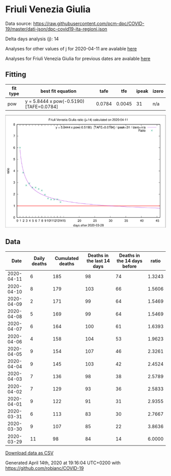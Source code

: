 # Friuli Venezia Giulia

Data source: https://raw.githubusercontent.com/pcm-dpc/COVID-19/master/dati-json/dpc-covid19-ita-regioni.json

Delta days analysis (j): 14

Analyses for other values of j for 2020-04-11 are avalable [here](../2020-04-11/README.md)

Analyses for Friuli Venezia Giulia for previous dates are avalable [here](../README.md)

## Fitting 
|fit type|best fit equation|tafe|tfe|ipeak|izero|
|-------|-----|--------|------|---|---|
|pow|y = 5.8444 x pow(-0.5190)  [TAFE=0.0784]|0.0784|0.0045|31|n/a|

![Plot](COVID-19_friuli_venezia_giulia_j14_2020-04-11.png)

## Data
|Date|Daily deaths|Cumulated deaths|Deaths in the last 14 days|Deaths in the 14 days before|ratio|
|----|----------|-----------|-------|--------------------|-----|
|2020-04-11|6|185|98|74|1.3243|
|2020-04-10|8|179|103|66|1.5606|
|2020-04-09|2|171|99|64|1.5469|
|2020-04-08|5|169|99|64|1.5469|
|2020-04-07|6|164|100|61|1.6393|
|2020-04-06|4|158|104|53|1.9623|
|2020-04-05|9|154|107|46|2.3261|
|2020-04-04|9|145|103|42|2.4524|
|2020-04-03|7|136|98|38|2.5789|
|2020-04-02|7|129|93|36|2.5833|
|2020-04-01|9|122|91|31|2.9355|
|2020-03-31|6|113|83|30|2.7667|
|2020-03-30|9|107|85|22|3.8636|
|2020-03-29|11|98|84|14|6.0000|

[Download data as CSV](COVID-19_friuli_venezia_giulia_j14_2020-04-11.csv)

Generated April 14th, 2020 at 19:16:04 UTC+0200 with https://github.com/robianc/COVID-19
